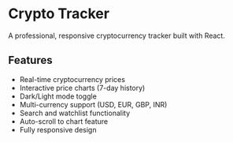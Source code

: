 # Crypto Tracker 
 
A professional, responsive cryptocurrency tracker built with React. 
 
## Features 
- Real-time cryptocurrency prices 
- Interactive price charts (7-day history) 
- Dark/Light mode toggle 
- Multi-currency support (USD, EUR, GBP, INR) 
- Search and watchlist functionality 
- Auto-scroll to chart feature 
- Fully responsive design 

